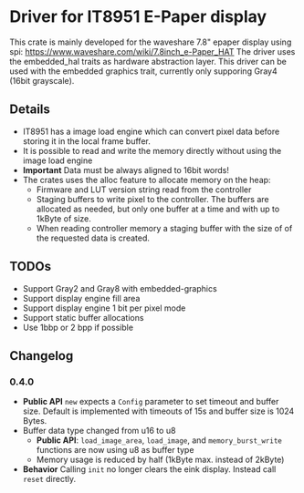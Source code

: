 # Driver for IT8951 E-Paper display

This crate is mainly developed for the waveshare 7.8" epaper display using spi:
https://www.waveshare.com/wiki/7.8inch_e-Paper_HAT
The driver uses the embedded_hal traits as hardware abstraction layer.
This driver can be used with the embedded graphics trait, currently only supporing Gray4 (16bit grayscale).

## Details
- IT8951 has a image load engine which can convert pixel data before storing it in the local frame  buffer.
- It is possible to read and write the memory directly without using the image load engine
- **Important** Data must be always aligned to 16bit words!
- The crates uses the alloc feature to allocate memory on the heap:
    - Firmware and LUT version string read from the controller
    - Staging buffers to write pixel to the controller. The buffers are allocated as needed, but only one buffer at a time and with up to 1kByte of size.
    - When reading controller memory a staging buffer with the size of of the requested data is created.


## TODOs
- Support Gray2 and Gray8 with embedded-graphics
- Support display engine fill area
- Support display engine 1 bit per pixel mode
- Support static buffer allocations
- Use 1bbp or 2 bpp if possible


## Changelog

### 0.4.0
- **Public API** `new` expects a `Config` parameter to set timeout and buffer size. Default is implemented with timeouts of 15s and buffer size is 1024 Bytes.    
- Buffer data type changed from u16 to u8
    - **Public API**: `load_image_area`, `load_image`, and `memory_burst_write` functions are now using u8 as buffer type
    - Memory usage is reduced by half (1kByte max. instead of 2kByte)
- **Behavior** Calling `init` no longer clears the eink display. Instead call `reset` directly.
